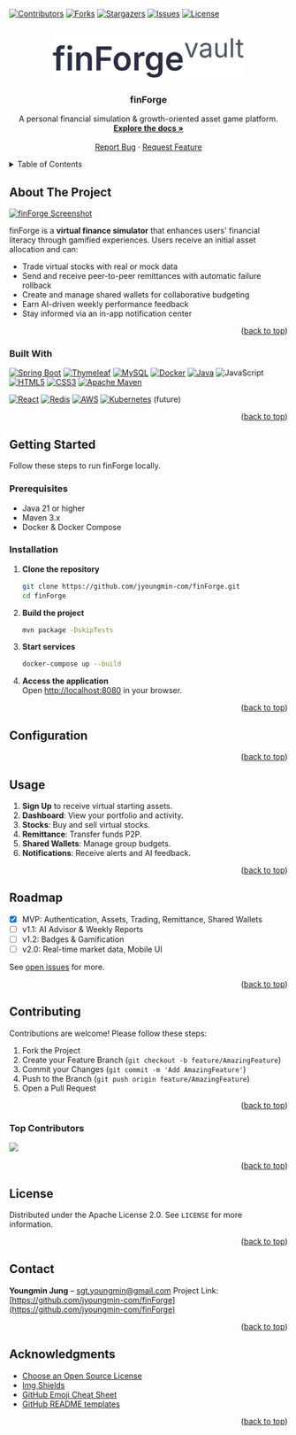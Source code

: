 [![Contributors][contributors-shield]][contributors-url]
[![Forks][forks-shield]][forks-url]
[![Stargazers][stars-shield]][stars-url]
[![Issues][issues-shield]][issues-url]
[![License][license-shield]][license-url]
<!--     [![LinkedIn][linkedin-shield]][linkedin-url] -->

<br />
<div align="center">
  <a href="https://github.com/jyoungmin-com/finForge">
    <img src="https://github.com/jyoungmin-com/finForge/blob/main/src/main/resources/static/images/LOGO-full-bg.png" alt="Logo" width="350" height="80">
  </a>

  <h3 align="center">finForge</h3>

  <p align="center">
    A personal financial simulation & growth-oriented asset game platform.
    <br />
    <a href="https://github.com/jyoungmin-com/finForge"><strong>Explore the docs »</strong></a>
    <br />
    <br />
<!--     <a href="https://github.com/jyoungmin-com/finForge">View Demo</a>
    &middot; -->
    <a href="https://github.com/jyoungmin-com/finForge/issues/new?labels=bug">Report Bug</a>
    &middot;
    <a href="https://github.com/jyoungmin-com/finForge/issues/new?labels=enhancement">Request Feature</a>
  </p>
</div>

<details>
  <summary>Table of Contents</summary>
  <ol>
    <li><a href="#about-the-project">About The Project</a>
      <ul><li><a href="#built-with">Built With</a></li></ul>
    </li>
    <li><a href="#getting-started">Getting Started</a>
      <ul>
        <li><a href="#prerequisites">Prerequisites</a></li>
        <li><a href="#installation">Installation</a></li>
        <li><a href="#configuration">Configuration</a></li>
      </ul>
    </li>
    <li><a href="#usage">Usage</a></li>
    <li><a href="#roadmap">Roadmap</a></li>
    <li><a href="#contributing">Contributing</a></li>
    <li><a href="#license">License</a></li>
    <li><a href="#contact">Contact</a></li>
    <li><a href="#acknowledgments">Acknowledgments</a></li>
  </ol>
</details>

## About The Project

[![finForge Screenshot][product-screenshot]](https://github.com/jyoungmin-com/finForge)

finForge is a **virtual finance simulator** that enhances users' financial literacy through gamified experiences. Users receive an initial asset allocation and can:

- Trade virtual stocks with real or mock data  
- Send and receive peer-to-peer remittances with automatic failure rollback  
- Create and manage shared wallets for collaborative budgeting  
- Earn AI-driven weekly performance feedback  
- Stay informed via an in-app notification center  

<p align="right">(<a href="#readme-top">back to top</a>)</p>

### Built With
[![Spring Boot](https://img.shields.io/badge/Spring%20Boot-6DB33.svg?style=for-the-badge&logo=spring&logoColor=white)](https://spring.io/projects/spring-boot)
[![Thymeleaf](https://img.shields.io/badge/Thymeleaf-%23005C0F.svg?style=for-the-badge&logo=Thymeleaf&logoColor=white)](https://www.thymeleaf.org/)
[![MySQL](https://img.shields.io/badge/mysql-4479A1.svg?style=for-the-badge&logo=mysql&logoColor=white)](https://www.mysql.com/)
[![Docker](https://img.shields.io/badge/docker-%230db7ed.svg?style=for-the-badge&logo=docker&logoColor=white)](https://www.docker.com/)
[![Java](https://img.shields.io/badge/java-%23ED8B00.svg?style=for-the-badge&logo=openjdk&logoColor=white)](https://www.java.com/)
![JavaScript](https://img.shields.io/badge/javascript-%23323330.svg?style=for-the-badge&logo=javascript&logoColor=%23F7DF1E)
[![HTML5](https://img.shields.io/badge/html5-%23E34F26.svg?style=for-the-badge&logo=html5&logoColor=white)](https://www.w3.org/html/)
[![CSS3](https://img.shields.io/badge/css3-%231572B6.svg?style=for-the-badge&logo=css3&logoColor=white)](https://www.w3.org/Style/CSS/)
[![Apache Maven](https://img.shields.io/badge/Apache%20Maven-C71A36?style=for-the-badge&logo=Apache%20Maven&logoColor=white)](https://maven.apache.org/)



[![React](https://img.shields.io/badge/react-%2320232a.svg?style=for-the-badge&logo=react&logoColor=%2361DAFB)](https://reactjs.org/)
[![Redis](https://img.shields.io/badge/redis-%23DD0031.svg?style=for-the-badge&logo=redis&logoColor=white)](https://redis.io/)
[![AWS](https://img.shields.io/badge/AWS-%23FF9900.svg?style=for-the-badge&logo=amazon-aws&logoColor=white)](https://aws.amazon.com/)
[![Kubernetes](https://img.shields.io/badge/kubernetes-%23326ce5.svg?style=for-the-badge&logo=kubernetes&logoColor=white)](https://kubernetes.io/) (future)
 	

<p align="right">(<a href="#readme-top">back to top</a>)</p>

## Getting Started

Follow these steps to run finForge locally.

### Prerequisites

- Java 21 or higher  
- Maven 3.x  
- Docker & Docker Compose  

### Installation

1. **Clone the repository**  
   ```sh
   git clone https://github.com/jyoungmin-com/finForge.git
   cd finForge
   ```
2. **Build the project**  
   ```sh
   mvn package -DskipTests
   ```
3. **Start services**  
   ```sh
   docker-compose up --build
   ```
4. **Access the application**  
   Open [http://localhost:8080](http://localhost:8080) in your browser.

<p align="right">(<a href="#readme-top">back to top</a>)</p>

## Configuration



<p align="right">(<a href="#readme-top">back to top</a>)</p>

## Usage

1. **Sign Up** to receive virtual starting assets.  
2. **Dashboard**: View your portfolio and activity.  
3. **Stocks**: Buy and sell virtual stocks.  
4. **Remittance**: Transfer funds P2P.  
5. **Shared Wallets**: Manage group budgets.  
6. **Notifications**: Receive alerts and AI feedback.  

<p align="right">(<a href="#readme-top">back to top</a>)</p>

## Roadmap

- [x] MVP: Authentication, Assets, Trading, Remittance, Shared Wallets  
- [ ] v1.1: AI Advisor & Weekly Reports  
- [ ] v1.2: Badges & Gamification  
- [ ] v2.0: Real-time market data, Mobile UI  

See [open issues](https://github.com/jyoungmin-com/finForge/issues) for more.

<p align="right">(<a href="#readme-top">back to top</a>)</p>

## Contributing

Contributions are welcome! Please follow these steps:

1. Fork the Project  
2. Create your Feature Branch (`git checkout -b feature/AmazingFeature`)  
3. Commit your Changes (`git commit -m 'Add AmazingFeature'`)  
4. Push to the Branch (`git push origin feature/AmazingFeature`)  
5. Open a Pull Request  

<p align="right">(<a href="#readme-top">back to top</a>)</p>

### Top Contributors

<a href="https://github.com/jyoungmin-com/finForge/graphs/contributors">
  <img src="https://contrib.rocks/image?repo=jyoungmin-com/finForge" />
</a>

<p align="right">(<a href="#readme-top">back to top</a>)</p>

## License

Distributed under the Apache License 2.0. See `LICENSE` for more information.

<p align="right">(<a href="#readme-top">back to top</a>)</p>

## Contact

**Youngmin Jung** – sgt.youngmin@gmail.com
Project Link: [https://github.com/jyoungmin-com/finForge](https://github.com/jyoungmin-com/finForge)

<p align="right">(<a href="#readme-top">back to top</a>)</p>

## Acknowledgments

- [Choose an Open Source License](https://choosealicense.com)  
- [Img Shields](https://shields.io)  
- [GitHub Emoji Cheat Sheet](https://github.com/ikatyang/emoji-cheat-sheet)
- [GitHub README templates](https://github.com/othneildrew/Best-README-Template)

<p align="right">(<a href="#readme-top">back to top</a>)</p>

<!-- MARKDOWN LINKS & IMAGES -->
[contributors-shield]: https://img.shields.io/github/contributors/jyoungmin-com/finForge.svg?style=for-the-badge
[contributors-url]: https://github.com/jyoungmin-com/finForge/graphs/contributors
[forks-shield]: https://img.shields.io/github/forks/jyoungmin-com/finForge.svg?style=for-the-badge
[forks-url]: https://github.com/jyoungmin-com/finForge/network/members
[stars-shield]: https://img.shields.io/github/stars/jyoungmin-com/finForge.svg?style=for-the-badge
[stars-url]: https://github.com/jyoungmin-com/finForge/stargazers
[issues-shield]: https://img.shields.io/github/issues/jyoungmin-com/finForge.svg?style=for-the-badge
[issues-url]: https://github.com/jyoungmin-com/finForge/issues
[license-shield]: https://img.shields.io/github/license/jyoungmin-com/finForge.svg?style=for-the-badge
[license-url]: https://github.com/jyoungmin-com/finForge/blob/main/LICENSE
[linkedin-shield]: https://img.shields.io/badge/-LinkedIn-black.svg?style=for-the-badge&logo=linkedin
[linkedin-url]: https://linkedin.com/in/jung-youngmin
[product-screenshot]: images/product-screenshot.png 
